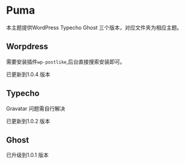 # Puma

本主题提供WordPress Typecho Ghost 三个版本，对应文件夹为相应主题。

## Worpdress

需要安装插件`wp-postlike`,后台直接搜索安装即可。

已更新到1.0.4 版本

## Typecho

Gravatar 问题需自行解决

已更新到1.0.2 版本

## Ghost

已升级到1.0.1 版本